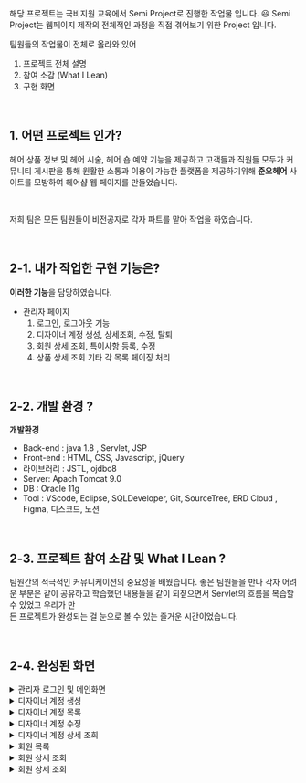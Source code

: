해당 프로젝트는 국비지원 교육에서 Semi Project로 진행한 작업물 입니다. 😃 
Semi Project는 웹페이지 제작의 전체적인 과정을 직접 겪어보기 위한 Project 입니다. 

팀원들의 작업물이 전체로 올라와 있어
1. 프로젝트 전체 설명
2. 참여 소감 (What I Lean)
3. 구현 화면

&nbsp;

## 1. 어떤 프로젝트 인가? 
헤어 상품 정보 및 헤어 시술, 헤어 숍 예약 기능을 제공하고 고객들과 직원들 모두가 커뮤니티 게시판을 통해 원활한 소통과 이용이 가능한 플랫폼을 제공하기위해
**준오헤어** 사이트를 모방하여 헤어샵 웹 페이지를 만들었습니다.

&nbsp;

저희 팀은 모든 팀원들이 비전공자로
각자 파트를 맡아 작업을 하였습니다.

&nbsp;

## 2-1. 내가 작업한 구현 기능은?
**이러한 기능**을 담당하였습니다.
- 관리자 페이지
  1) 로그인, 로그아웃 기능
  2) 디자이너 계정 생성, 상세조회, 수정, 탈퇴
  3) 회원 상세 조회, 특이사항 등록, 수정
  4) 상품 상세 조회
  기타 각 목록 페이징 처리

&nbsp;

## 2-2. 개발 환경 ?
**개발환경**
- Back-end : java 1.8 , Servlet, JSP
- Front-end : HTML, CSS, Javascript, jQuery
- 라이브러리 : JSTL, ojdbc8
- Server: Apach Tomcat 9.0
- DB : Oracle 11g
- Tool : VScode, Eclipse, SQLDeveloper, Git, SourceTree, ERD Cloud , Figma, 디스코드, 노션



&nbsp;


## 2-3. 프로젝트 참여 소감 및 What I Lean ?
팀원간의 적극적인 커뮤니케이션의 중요성을 배웠습니다.
   좋은 팀원들을 만나 각자 어려운 부분은 같이 공유하고 학습했던 내용들을 같이 되짚으면서 Servlet의 흐름을 복습할 수 있었고 우리가 만  
   든 프로젝트가 완성되는 걸 눈으로 볼 수 있는 즐거운 시간이었습니다.



&nbsp;



## 2-4. 완성된 화면
<details>
  <summary>관리자 로그인 및 메인화면</summary>
  <br />
  <div markdown="1">
    <image src="https://github.com/JEONIIING/cotyledonroom/blob/main/workspace/SemiPrjScreen/adminLogin.png" />
  </div>
  <div markdown="1">
    <image src="https://github.com/JEONIIING/cotyledonroom/blob/main/workspace/SemiPrjScreen/adminMain.png" />
  </div>
</details>
<details>
  <summary>디자이너 계정 생성</summary>
  <br />
  <div markdown="1">
    <image src="https://github.com/JEONIIING/cotyledonroom/blob/main/workspace/SemiPrjScreen/designerCreate.png" />
  </div>
</details>
<details>
  <summary>디자이너 계정 목록</summary>
  <br />
  <div markdown="1">
    <image src="https://github.com/JEONIIING/cotyledonroom/blob/main/workspace/SemiPrjScreen/designerList.png" />
  </div>
</details>
<details>
  <summary>디자이너 계정 수정</summary>
  <br />
  <div markdown="1">
    <image src="https://github.com/JEONIIING/cotyledonroom/blob/main/workspace/SemiPrjScreen/designerModify.png" />
  </div>
</details>
<details>
  <summary>디자이너 계정 상세 조회</summary>
  <br />
  <div markdown="1">
    <image src="https://github.com/JEONIIING/cotyledonroom/blob/main/workspace/SemiPrjScreen/designerSelect.png" />
  </div>
</details>
<details>
  <summary>회원 목록</summary>
  <br />
  <div markdown="1">
    <image src="https://github.com/JEONIIING/cotyledonroom/blob/main/workspace/SemiPrjScreen/MemberList.png" />
  </div>
</details>
<details>
  <summary>회원 상세 조회</summary>
  <br />
  <div markdown="1">
    <image src="https://github.com/JEONIIING/cotyledonroom/blob/main/workspace/SemiPrjScreen/MemberInfo.png" />
  </div>
</details>
<details>
  <summary>회원 상세 조회</summary>
  <br />
  <div markdown="1">
    <image src="https://github.com/JEONIIING/cotyledonroom/blob/main/workspace/SemiPrjScreen/MemberModify.png" />
  </div>
</details>
